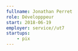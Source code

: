 ```yaml
---
fullname: Jonathan Perret
role: Développpeur
start: 2018-06-19
employer: service//ut7
startups:
    - pix
---
```

